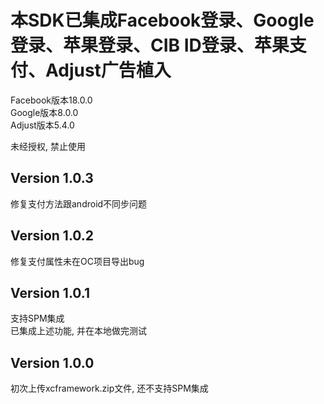 # 本SDK已集成Facebook登录、Google登录、苹果登录、CIB ID登录、苹果支付、Adjust广告植入  
Facebook版本18.0.0  
Google版本8.0.0  
Adjust版本5.4.0  

未经授权, 禁止使用  

## Version 1.0.3  
修复支付方法跟android不同步问题  

## Version 1.0.2  
修复支付属性未在OC项目导出bug  

## Version 1.0.1  
支持SPM集成  
已集成上述功能, 并在本地做完测试  

## Version 1.0.0  
初次上传xcframework.zip文件, 还不支持SPM集成
